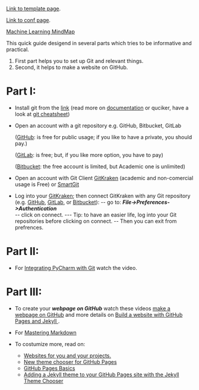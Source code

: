 
[Link to template page](template.md).

[Link to conf page](conf.md).

[Machine Learning MindMap](https://media.licdn.com/mpr/mpr/AAIAAQDGAAAAAQAAAAAAAAtEAAAAJDgxNDhhMmJiLTQ3Y2ItNDI1ZS05MTUwLTdhNTJmNTkxYWE1Mw.png)


This quick guide desigend in several parts which tries to be informative and practical.

1. First part helps you to set up Git and relevant things.
2. Second, it helps to make a website on GitHub.


# Part I:

- Install git from the [link](https://git-scm.com/) (read more on [documentation](https://git-scm.com/about)
or quciker, have a look at [git cheatsheet](https://services.github.com/on-demand/downloads/github-git-cheat-sheet.pdf))

- Open an account with a git repository e.g. GitHub, Bitbucket, GitLab

  ([GitHub](https://github.com/): is free for public usage; if you like to have a private, you should pay.)
  
  ([GitLab](https://about.gitlab.com/): is free; but, if you like more option, you have to pay)
  
  ([Bitbucket](https://bitbucket.org/): the free account is limited, but Academic one is unlimited)
  
- Open an account with Git Client [GitKraken](https://www.gitkraken.com/) (academic and non-comercial usage is Free) or [SmartGit](http://www.syntevo.com/smartgit/)

- Log into your [GitKraken](https://account.gitkraken.com/login); then connect GitKraken with any Git repository (e.g. [GitHub](https://support.gitkraken.com/integrations/github), [GitLab](https://support.gitkraken.com/integrations/gitlab), or [Bitbucket](https://support.gitkraken.com/integrations/bitbucket)):
  -- go to: _**File->Preferences->Authentication**_   
  -- click on connect.
    --- Tip: to have an easier life, log into your Git repositories before clicking on connect.
  -- Then you can exit from prefrences.

# Part II:
- For [Integrating PyCharm with Git](https://www.youtube.com/watch?v=NhFRpFtiHec&index=6&list=PLKb3g92a0tArYgaYtm1JeA9xL1IPQXK1b) watch the video.

# Part III:
- To create your **_webpage on GitHub_** watch these videos [make a webpage on GitHub](https://www.youtube.com/watch?v=BA_c3bGQXlQ) and more details on [Build a website with GitHub Pages and Jekyll ](https://www.youtube.com/watch?v=SWVjQsvQocA).

- For [Mastering Markdown](https://guides.github.com/features/mastering-markdown/)

- To costumize more, read on:
  - [Websites for you and your projects.](https://pages.github.com/)
  - [New theme chooser for GitHub Pages](https://github.com/blog/2295-new-theme-chooser-for-github-pages)
  - [GitHub Pages Basics](https://help.github.com/categories/github-pages-basics/)
  - [Adding a Jekyll theme to your GitHub Pages site with the Jekyll Theme Chooser](https://help.github.com/articles/adding-a-jekyll-theme-to-your-github-pages-site-with-the-jekyll-theme-chooser/)


